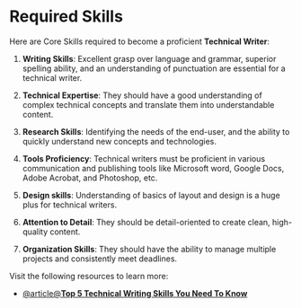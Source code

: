 # Required Skills

Here are Core Skills required to become a proficient **Technical Writer**:

1. **Writing Skills**: Excellent grasp over language and grammar, superior spelling ability, and an understanding of punctuation are essential for a technical writer. 

2. **Technical Expertise**: They should have a good understanding of complex technical concepts and translate them into understandable content. 

3. **Research Skills**: Identifying the needs of the end-user, and the ability to quickly understand new concepts and technologies.

4. **Tools Proficiency**: Technical writers must be proficient in various communication and publishing tools like Microsoft word, Google Docs, Adobe Acrobat, and Photoshop, etc. 

5. **Design skills**: Understanding of basics of layout and design is a huge plus for technical writers. 

6. **Attention to Detail**: They should be detail-oriented to create clean, high-quality content. 

7. **Organization Skills**: They should have the ability to manage multiple projects and consistently meet deadlines.

Visit the following resources to learn more:

- [@article@**Top 5 Technical Writing Skills You Need To Know**](https://blog.contentre.io/top-5-technical-writing-skills-you-need-to-know/)
